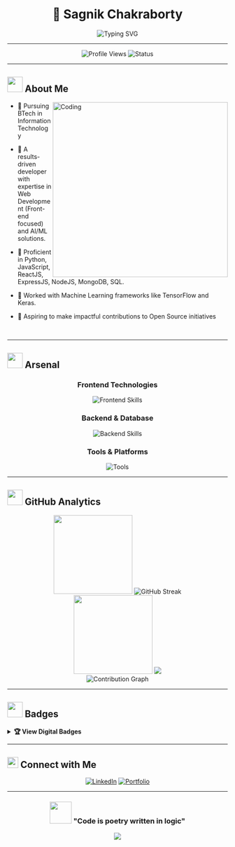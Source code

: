 # <div align="center">🌟 Sagnik Chakraborty</div>

<div align="center">
  <img src="https://readme-typing-svg.herokuapp.com?font=Fira+Code&weight=600&size=28&duration=1500&pause=500&color=6366F1&center=true&vCenter=true&multiline=true&repeat=false&width=600&height=100&lines=Full-Stack+Developer;AI%2FML+Enthusiast" alt="Typing SVG" />
</div>
<hr>

<div align="center">
  <img src="https://komarev.com/ghpvc/?username=eccentriccoder01&label=Profile%20Views&color=6366f1&style=for-the-badge" alt="Profile Views" />
  <img src="https://img.shields.io/badge/Status-Available%20for%20Hire-brightgreen?style=for-the-badge" alt="Status" />
</div>

---

## <img src="https://media.giphy.com/media/iY8CRBdQXODJSCERIr/giphy.gif" width="35"> About Me

<img align="right" src="https://media.giphy.com/media/SWoSkN6DxTszqIKEqv/giphy.gif" alt="Coding" width="400" />


- 🔏 Pursuing BTech in Information Technology

- 🔏 A results-driven developer with expertise in Web Development (Front-end focused) and AI/ML solutions.

- 🔏 Proficient in Python, JavaScript, ReactJS, ExpressJS, NodeJS, MongoDB, SQL.

- 🔏 Worked with Machine Learning frameworks like TensorFlow and Keras.

- 🔏 Aspiring to make impactful contributions to Open Source initiatives


<br clear="right"/>

---

## <img src="https://media.giphy.com/media/WUlplcMpOCEmTGBtBW/giphy.gif" width="35"> Arsenal

<div align="center">

### Frontend Technologies
<p>
  <img src="https://skillicons.dev/icons?i=react,js,ts,html,css,bootstrap,python" alt="Frontend Skills" />
</p>

### Backend & Database
<p>
  <img src="https://skillicons.dev/icons?i=nodejs,express,mongodb,mysql,python,firebase" alt="Backend Skills" />
</p>

### Tools & Platforms
<p>
  <img src="https://skillicons.dev/icons?i=vscode,git,github,postman,tensorflow" alt="Tools" />
</p>

</div>

---

## <img src="https://media.giphy.com/media/Q7LHmoFwVP6Yc1swZs/giphy.gif" width="35"> GitHub Analytics

<div align="center">
  
  <img height="180em" src="https://github-readme-stats.vercel.app/api?username=eccentriccoder01&show_icons=true&theme=tokyonight&count_private=true&hide_border=true&bg_color=0d1117&title_color=6366f1&icon_color=8b5cf6&text_color=c9d1d9"/>

  <img src="https://streak-stats.demolab.com/?user=eccentriccoder01&theme=tokyonight&hide_border=true&background=0D1117&stroke=6366f1&ring=8b5cf6&fire=f59e0b&currStreakLabel=c9d1d9" alt="GitHub Streak" />

</div>
<div align="center">

  <img height="180em" src="https://github-readme-stats.vercel.app/api/top-langs/?username=eccentriccoder01&layout=compact&theme=tokyonight&hide_border=true&bg_color=0d1117&title_color=6366f1&text_color=c9d1d9"/>

<img src="https://github-readme-stats.vercel.app/api/wakatime?username=MrEccentric&layout=compact&theme=tokyonight&hide_border=true&bg_color=0d1117&title_color=6366f1" />
  
</div>

<div align="center">
  
  <img src="https://github-readme-activity-graph.vercel.app/graph?username=eccentriccoder01&theme=tokyo-night&bg_color=0d1117&color=c9d1d9&line=6366f1&point=8b5cf6&area=true&hide_border=true" alt="Contribution Graph" />
  
</div>

---

## <img src="https://media.giphy.com/media/LnQjpWaON8nhr21vNW/giphy.gif" width="35"> Badges

<details>
<summary><b>🏆 View Digital Badges</b></summary>
<br>

<div align="center">
  <table>
    <tr>
      <td align="center">
        <a href="https://www.credly.com/badges/76e994f4-a66f-4209-9727-f0007de3c3a8/public_url">
          <img width="120px" src="https://github.com/user-attachments/assets/996cbd36-6b8c-45ad-ad00-7aa577422835" />
        </a>
      </td>
      <td align="center">
        <a href="https://www.credly.com/badges/fb130af4-6008-4ae8-b24d-e9d012f57777/public_url">
          <img width="120px" src="https://github.com/user-attachments/assets/ba28ffed-2b29-42e9-8bd9-a8b299d99a39" />
        </a>
      </td>
      <td align="center">
        <a href="https://www.credly.com/badges/83bed5fd-8ba1-4c44-8358-73fb2da1623e/public_url">
          <img width="120px" src="https://github.com/user-attachments/assets/4948a1b4-118a-4b17-ae92-3917923ca53c" />
        </a>
      </td>
      <td align="center">
        <img width="120px" src="https://github.com/user-attachments/assets/881a3b49-b283-47cc-b1ae-7e7354eeae9d" />
      </td>
      <td align="center">
        <a href="https://www.credly.com/badges/53bd600a-4e4a-4a87-b7bd-11405964c0d3/public_url">
          <img width="120px" src="https://github.com/user-attachments/assets/3ab1a6a5-5a83-4839-ba62-a3f18a9cb475" />
        </a>
      </td>
      <td align="center">
        <a href="https://www.credly.com/badges/1bde91ac-946e-40f9-b9e5-927d9d631101/public_url">
          <img width="120px" src="https://github.com/user-attachments/assets/432e38fb-053e-4835-8a0f-2a494c073c92" />
        </a>
      </td>
      <td align="center">
        <a href="https://www.credly.com/badges/bcf6d1bb-3d3d-422c-bc5b-2e3c90d5ccbc/public_url">
          <img width="120px" src="https://github.com/user-attachments/assets/b6337be4-4cd6-41c6-bea3-855e9f2c5e09" />
        </a>
      </td>
      <td align="center">
        <a href="https://www.credly.com/badges/f093ec4e-dff7-4db6-8909-77205c6b0861/public_url">
          <img width="120px" src="https://github.com/user-attachments/assets/16300233-4e36-464f-9369-062b172ea94d" />
        </a>
      </td>
    </tr>
    <tr>
      <td align="center">
        <a href="https://www.credly.com/badges/4b318b6e-c7cc-4e31-856c-0957a84b14dd/public_url">
          <img width="120px" src="https://github.com/user-attachments/assets/34859652-b56d-4ef4-a454-396aa5543ede" />
        </a>
      </td>
      <td align="center">
        <a href="https://www.credly.com/badges/f397a886-61de-4ec5-9e50-6eb741a085d1/public_url">
          <img width="120px" src="https://github.com/user-attachments/assets/5e58bda2-9472-4026-9587-3fd3ad93e135" />
        </a>
      </td>
      <td align="center">
        <img width="120px" src="https://github.com/user-attachments/assets/817b0a8c-a66e-4c46-a453-07d2fc514cde" />
      </td>
      <td align="center">
        <img width="120px" src="https://github.com/user-attachments/assets/94a9ec70-95b9-4857-9de8-076707c71a11" />
      </td>
      <td align="center">
        <img width="120px" src="https://github.com/user-attachments/assets/73022886-cf24-4257-bd13-7d717f9a7a15" />
      </td>
      <td align="center">
        <img width="120px" src="https://github.com/user-attachments/assets/54166904-0d62-49c5-b2d4-c7623e2062d6" />
      </td>
      <td align="center">
        <img width="120px" src="https://github.com/user-attachments/assets/ceb0abee-4cb3-43aa-81fd-4c7f118505db" />
      </td>
      <td align="center">
        <img width="120px" src="https://github.com/user-attachments/assets/ff96dc77-f198-4315-8377-9b20dec863b9" />
      </td>
    </tr>
    <tr>
      <td align="center">
        <img width="120px" src="https://github.com/user-attachments/assets/66a2041c-8649-4561-9462-407bfdece6de" />
      </td>
      <td align="center">
        <img width="120px" src="https://github.com/user-attachments/assets/eed2c9fa-c2f4-4119-978c-500f81366698" />
      </td>
    </tr>
  </table>
</div>


</details>

---

## <img src="https://media.giphy.com/media/LnQjpWaON8nhr21vNW/giphy.gif" width="25"> Connect with Me

<div align="center">
  
  [![LinkedIn](https://img.shields.io/badge/LinkedIn-0077B5?style=for-the-badge&logo=linkedin&logoColor=white)](https://www.linkedin.com/in/eccentricexplorer)
  [![Portfolio](https://img.shields.io/badge/Portfolio-FF7139?style=for-the-badge&logo=Firefox&logoColor=white)]([#](https://eccentriccoder01.github.io/Me))

</div>

---

<div align="center">
  
  ### <img src="https://media.giphy.com/media/VgCDAzcKvsR6OM0uWg/giphy.gif" width="50"> "Code is poetry written in logic"
  
  <img src="https://capsule-render.vercel.app/api?type=waving&color=gradient&customColorList=6,11,20&height=120&section=footer&text=Thanks%20for%20visiting!&fontSize=20&fontColor=fff&animation=twinkling"/>
  
</div>
